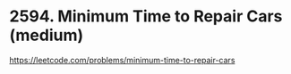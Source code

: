 # 2594. Minimum Time to Repair Cars (medium)

https://leetcode.com/problems/minimum-time-to-repair-cars
